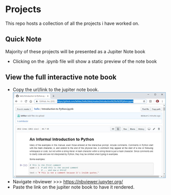 # Projects
This repo hosts a collection of all the projects i have worked on.

## Quick Note
Majority of these projects will be presented as a Jupiter Note book

- Clicking on the .ipynb file will show a static preview of the note book

## View the full interactive note book

- Copy the url/link to the jupiter note book.
![alt text](readme-images/inside_github_viewer.jpg)
- Navigate nbviewer >>>  https://nbviewer.jupyter.org/
- Paste the link on the jupiter note book to have it rendered.
